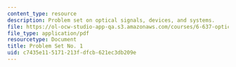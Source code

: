 ```yaml
---
content_type: resource
description: Problem set on optical signals, devices, and systems.
file: https://ol-ocw-studio-app-qa.s3.amazonaws.com/courses/6-637-optical-signals-devices-and-systems-spring-2003/c7435e115171213fdfcb621ec3db209e_6637pset1.pdf
file_type: application/pdf
resourcetype: Document
title: Problem Set No. 1
uid: c7435e11-5171-213f-dfcb-621ec3db209e
---
```

